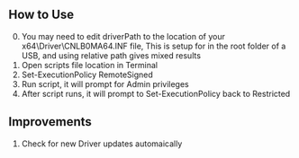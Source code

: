 ## How to Use
0. You may need to edit driverPath to the location of your x64\Driver\CNLB0MA64.INF file, 
    This is setup for in the root folder of a USB, and using relative path gives mixed results
1. Open scripts file location in Terminal
2. Set-ExecutionPolicy RemoteSigned
3. Run script, it will prompt for Admin privileges
4. After script runs, it will prompt to Set-ExecutionPolicy back to Restricted

## Improvements
1. Check for new Driver updates automaically